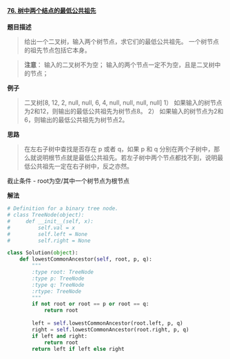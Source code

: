 #### [76. 树中两个结点的最低公共祖先](https://www.acwing.com/problem/content/84/) 
**题目描述**
> 给出一个二叉树，输入两个树节点，求它们的最低公共祖先。
一个树节点的祖先节点包括它本身。

> **注意**：
输入的二叉树不为空；
输入的两个节点一定不为空，且是二叉树中的节点；

**例子**
> 二叉树[8, 12, 2, null, null, 6, 4, null, null, null, null]
1） 如果输入的树节点为2和12，则输出的最低公共祖先为树节点8。
2） 如果输入的树节点为2和6，则输出的最低公共祖先为树节点2。

**思路**
> 在左右子树中查找是否存在 p 或者 q，如果 p 和 q 分别在两个子树中，那么就说明根节点就是最低公共祖先。若左子树中两个节点都找不到，说明最低公共祖先一定在右子树中，反之亦然。

截止条件 - root为空/其中一个树节点为根节点

**解法**
```python
# Definition for a binary tree node.
# class TreeNode(object):
#     def __init__(self, x):
#         self.val = x
#         self.left = None
#         self.right = None

class Solution(object):
    def lowestCommonAncestor(self, root, p, q):
        """
        :type root: TreeNode
        :type p: TreeNode
        :type q: TreeNode
        :rtype: TreeNode
        """
        if not root or root == p or root == q:
            return root
        
        left = self.lowestCommonAncestor(root.left, p, q)
        right = self.lowestCommonAncestor(root.right, p, q)
        if left and right:
            return root
        return left if left else right
```